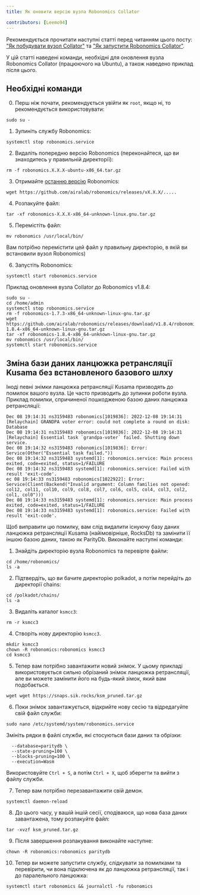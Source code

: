 ```yaml
---
title: Як оновити версію вузла Robonomics Collator

contributors: [Leemo94]
---
```


Рекомендується прочитати наступні статті перед читанням цього посту: ["Як побудувати вузол Collator"](/docs/how-to-build-collator-node) та ["Як запустити Robonomics Collator"](/docs/how-to-launch-the-robonomics-collator).

У цій статті наведені команди, необхідні для оновлення вузла Robonomics Collator (працюючого на Ubuntu), а також наведено приклад після цього.

## **Необхідні команди**

0. Перш ніж почати, рекомендується увійти як `root`, якщо ні, то рекомендується використовувати:

<code-helper copy>

```shell
sudo su -
```

</code-helper>

1. Зупиніть службу Robonomics:

<code-helper copy>

```shell
systemctl stop robonomics.service
```

</code-helper>

2. Видаліть попередню версію Robonomics (переконайтеся, що ви знаходитесь у правильній директорії):

<code-helper copy>

```shell
rm -f robonomics.X.X.X-ubuntu-x86_64.tar.gz
```

</code-helper>

3. Отримайте [останню версію](https://github.com/airalab/robonomics/releases) Robonomics:

<code-helper copy>

```shell
wget https://github.com/airalab/robonomics/releases/vX.X.X/.....
```
</code-helper>


4. Розпакуйте файл:

<code-helper copy>

```shell
tar -xf robonomics-X.X.X-x86_64-unknown-linux.gnu.tar.gz
```
</code-helper>

5. Перемістіть файл:

<code-helper copy>

```shell
mv robonomics /usr/local/bin/
```
</code-helper>

<robo-wiki-note type="note">

Вам потрібно перемістити цей файл у правильну директорію, в якій ви встановили вузол Robonomics)

</robo-wiki-note>

6. Запустіть Robonomics:

<code-helper copy>

```shell
systemctl start robonomics.service
```
</code-helper>

Приклад оновлення вузла Collator до Robonomics v1.8.4:

<code-helper>

```shell
sudo su -
cd /home/admin
systemctl stop robonomics.service
rm -f robonomics-1.7.3-x86_64-unknown-linux-gnu.tar.gz
wget https://github.com/airalab/robonomics/releases/download/v1.8.4/robonomics-1.8.4-x86_64-unknown-linux-gnu.tar.gz
tar -xf robonomics-1.8.4-x86_64-unknown-linux-gnu.tar.gz
mv robonomics /usr/local/bin/
systemctl start robonomics.service

```
</code-helper>

## **Зміна бази даних ланцюжка ретрансляції Kusama без встановленого базового шлху**

Іноді певні знімки ланцюжка ретрансляції Kusama призводять до помилок вашого вузла. Це часто призводить до зупинки роботи вузла. Приклад помилки, спричиненої пошкодженою базою даних ланцюжка ретрансляції:

<code-helper>

```shell
Dec 08 19:14:31 ns3159483 robonomics[1019836]: 2022-12-08 19:14:31 [Relaychain] GRANDPA voter error: could not complete a round on disk: Database
Dec 08 19:14:31 ns3159483 robonomics[1019836]: 2022-12-08 19:14:31 [Relaychain] Essential task `grandpa-voter` failed. Shutting down service.
Dec 08 19:14:32 ns3159483 robonomics[1019836]: Error: Service(Other("Essential task failed."))
Dec 08 19:14:32 ns3159483 systemd[1]: robonomics.service: Main process exited, code=exited, status=1/FAILURE
Dec 08 19:14:32 ns3159483 systemd[1]: robonomics.service: Failed with result 'exit-code'.
ec 08 19:14:33 ns3159483 robonomics[1022922]: Error: Service(Client(Backend("Invalid argument: Column families not opened: col12, col11, col10, col9, col8, col7, col6, col5, col4, col3, col2, col1, col0")))
Dec 08 19:14:33 ns3159483 systemd[1]: robonomics.service: Main process exited, code=exited, status=1/FAILURE
Dec 08 19:14:33 ns3159483 systemd[1]: robonomics.service: Failed with result 'exit-code'.
```
</code-helper>

Щоб виправити цю помилку, вам слід видалити існуючу базу даних ланцюжка ретрансляції Kusama (найімовірніше, RocksDb) та замінити її іншою базою даних, такою як ParityDb. Виконайте наступні команди:

1. Знайдіть директорію вузла Robonomics та перевірте файли:

<code-helper>

```shell
cd /home/robonomics/
ls -a
```
</code-helper>

2. Підтвердіть, що ви бачите директорію polkadot, а потім перейдіть до директорії chains:

<code-helper>

```shell
cd /polkadot/chains/
ls -a
```
</code-helper>

3. Видаліть каталог `ksmcc3`:

<code-helper copy>

```shell
rm -r ksmcc3
```
</code-helper>

4. Створіть нову директорію `ksmcc3`.

<code-helper>

```shell
mkdir ksmcc3
chown -R robonomics:robonomics ksmcc3
cd ksmcc3
```

</code-helper>

5. Тепер вам потрібно завантажити новий знімок. У цьому прикладі використовується сильно обрізаний знімок ланцюжка ретрансляції, але ви можете замінити його на будь-який зімок, який вам подобається.

<code-helper copy>

```shell
wget wget https://snaps.sik.rocks/ksm_pruned.tar.gz
```

</code-helper>

6. Поки знімок завантажується, відкрийте нову сесію та відредагуйте свій файл служби:


<code-helper copy>

```shell
sudo nano /etc/systemd/system/robonomics.service
```

</code-helper>

Змініть рядки в файлі служби, які стосуються бази даних та обрізки:

<code-helper copy>

```shell
  --database=paritydb \
  --state-pruning=100 \
  --blocks-pruning=100 \
  --execution=Wasm
```

</code-helper>

  
Використовуйте `Ctrl + S`, а потім `Ctrl + X`, щоб зберегти та вийти з файлу служби.

7. Тепер вам потрібно перезавантажити свій демон.

<code-helper copy>

```shell
systemctl daemon-reload
```
</code-helper>


8. До цього часу, у вашій іншій сесії, сподіваюся, що нова база даних завантажена, тому розпакуйте файл:

<code-helper copy>

```shell
tar -xvzf ksm_pruned.tar.gz
```

</code-helper>

9. Після завершення розпакування виконайте наступне:

<code-helper copy>


```shell
chown -R robonomics:robonomics paritydb
```

</code-helper>

10. Тепер ви можете запустити службу, слідкувати за помилками та перевірити, чи вона підключена як до ланцюжка ретрансляції, так і до паралельного ланцюжка:


<code-helper copy>


```shell
systemctl start robonomics && journalctl -fu robonomics
```
</code-helper>